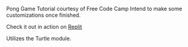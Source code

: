 Pong Game Tutorial courtesy of Free Code Camp
Intend to make some customizations once finished. 

Check it out in action on [Replit](https://replit.com/@LisaTaylor1/py-pong-game#main.py)

Utilizes the Turtle module.